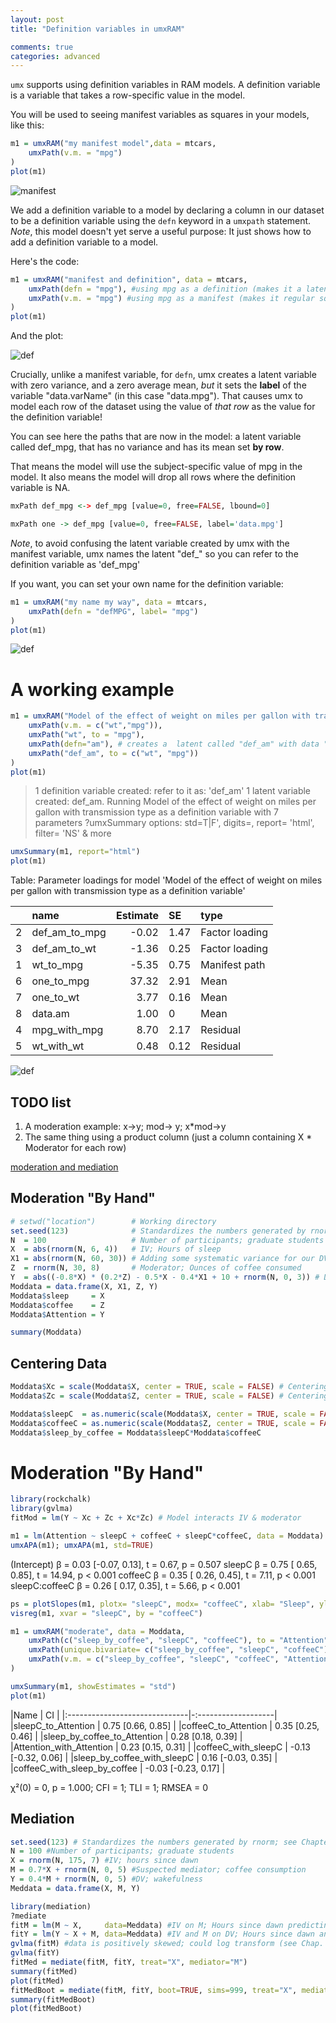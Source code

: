```yaml
---
layout: post
title: "Definition variables in umxRAM"

comments: true
categories: advanced
---
```



`umx` supports using definition variables in RAM models. A definition variable is a variable that takes a row-specific value in the model.

You will be used to seeing manifest variables as squares in your models, like this:

```R
m1 = umxRAM("my manifest model",data = mtcars,
	umxPath(v.m. = "mpg")
)
plot(m1)
```
![manifest](/media/definition_variables/manifest.png "manifest variable with variance")

We add a definition variable to a model by declaring a column in our dataset to be a definition variable using the `defn` keyword in a `umxpath` statement.
*Note*, this model doesn't yet serve a useful purpose: It just shows how to add a definition variable to a model.

Here's the code:

```R
m1 = umxRAM("manifest and definition", data = mtcars,
	umxPath(defn = "mpg"), #using mpg as a definition (makes it a latent with row-wise means)
	umxPath(v.m. = "mpg") #using mpg as a manifest (makes it regular square as expected)
)
plot(m1)
```
And the plot:

![def](/media/definition_variables/manifest_and_definition.png "Definition variable as a data.labeled latent")

Crucially, unlike a manifest variable, for `defn`, umx creates a latent variable with zero variance, and a zero average mean, *but* it sets the **label** of the variable "data.varName" (in this case "data.mpg").
That causes umx to model each row of the dataset using the value of *that row* as the value for the definition variable!

You can see here the paths that are now in the model: a latent variable called def_mpg, that has no variance and has its mean set **by row**.

That means the model will use the subject-specific value of mpg in the model. It also means the model will drop all rows where the definition variable is NA.

```R
mxPath def_mpg <-> def_mpg [value=0, free=FALSE, lbound=0]

mxPath one -> def_mpg [value=0, free=FALSE, label='data.mpg']
```

*Note*, to avoid confusing the latent variable created by umx with the manifest variable, umx names the latent "def_"
so you can refer to the definition variable as 'def_mpg'

If you want, you can set your own name for the definition variable:

```R
m1 = umxRAM("my name my way", data = mtcars,
	umxPath(defn = "defMPG", label= "mpg")
)
plot(m1)
```

![def](/media/definition_variables/named_def.png "Definition variable with an arbitrary name")

# A working example

```R
m1 = umxRAM("Model of the effect of weight on miles per gallon with transmission type as a definition variable", data = mtcars, 
	umxPath(v.m. = c("wt","mpg")),
	umxPath("wt", to = "mpg"),
	umxPath(defn="am"), # creates a  latent called "def_am" with data "data.am"
	umxPath("def_am", to = c("wt", "mpg"))
)
plot(m1)
```

> 1 definition variable created: refer to it as: 'def_am'
1 latent variable created: def_am. 
Running Model of the effect of weight on miles per gallon with transmission type as a definition variable with 7 parameters
?umxSummary options: std=T|F', digits=, report= 'html', filter= 'NS' & more

```R
umxSummary(m1, report="html")
plot(m1)
```
Table: Parameter loadings for model 'Model of the effect of weight on miles per gallon with transmission type as a definition variable'

|   |name          | Estimate|SE   |type           |
|:--|:-------------|--------:|:----|:--------------|
|2  |def_am_to_mpg |    -0.02|1.47 |Factor loading |
|3  |def_am_to_wt  |    -1.36|0.25 |Factor loading |
|1  |wt_to_mpg     |    -5.35|0.75 |Manifest path  |
|6  |one_to_mpg    |    37.32|2.91 |Mean           |
|7  |one_to_wt     |     3.77|0.16 |Mean           |
|8  |data.am       |     1.00|0    |Mean           |
|4  |mpg_with_mpg  |     8.70|2.17 |Residual       |
|5  |wt_with_wt    |     0.48|0.12 |Residual       |

![def](/media/definition_variables/wt_mpg_by_am.png "Model of the effect of weight on miles per gallon with transmission type as a definition variable")


## TODO list

1. A moderation example: x->y; mod-> y; x*mod->y
2. The same thing using a product column (just a column containing X * Moderator for each row)

[moderation and mediation](https://ademos.people.uic.edu/Chapter14.html#31_example_moderation_data)

## Moderation "By Hand"

```R
# setwd("location")        # Working directory
set.seed(123)              # Standardizes the numbers generated by rnorm; see Chapter 5
N  = 100                   # Number of participants; graduate students
X  = abs(rnorm(N, 6, 4))   # IV; Hours of sleep
X1 = abs(rnorm(N, 60, 30)) # Adding some systematic variance for our DV
Z  = rnorm(N, 30, 8)       # Moderator; Ounces of coffee consumed
Y  = abs((-0.8*X) * (0.2*Z) - 0.5*X - 0.4*X1 + 10 + rnorm(N, 0, 3)) # DV; Attention Paid
Moddata = data.frame(X, X1, Z, Y)
Moddata$sleep     = X
Moddata$coffee    = Z
Moddata$Attention = Y

summary(Moddata)
```

## Centering Data

```R
Moddata$Xc = scale(Moddata$X, center = TRUE, scale = FALSE) # Centering IV; hours of sleep
Moddata$Zc = scale(Moddata$Z, center = TRUE, scale = FALSE) # Centering moderator; coffee consumption

Moddata$sleepC  = as.numeric(scale(Moddata$X, center = TRUE, scale = FALSE)) # Centering IV; hours of sleep
Moddata$coffeeC = as.numeric(scale(Moddata$Z, center = TRUE, scale = FALSE)) # Centering moderator; coffee consumption
Moddata$sleep_by_coffee = Moddata$sleepC*Moddata$coffeeC
```

# Moderation "By Hand"

```R
library(rockchalk)
library(gvlma)
fitMod = lm(Y ~ Xc + Zc + Xc*Zc) # Model interacts IV & moderator

m1 = lm(Attention ~ sleepC + coffeeC + sleepC*coffeeC, data = Moddata) # Model interacts IV & moderator
umxAPA(m1); umxAPA(m1, std=TRUE)
```

(Intercept)    β = 0.03 [-0.07, 0.13], t =  0.67, p = 0.507
sleepC         β = 0.75 [ 0.65, 0.85], t = 14.94, p < 0.001
coffeeC        β = 0.35 [ 0.26, 0.45], t =  7.11, p < 0.001
sleepC:coffeeC β = 0.26 [ 0.17, 0.35], t =  5.66, p < 0.001

```R
ps = plotSlopes(m1, plotx= "sleepC", modx= "coffeeC", xlab= "Sleep", ylab = "Attention Paid", modxVals = "std.dev")
visreg(m1, xvar = "sleepC", by = "coffeeC")

m1 = umxRAM("moderate", data = Moddata,
	umxPath(c("sleep_by_coffee", "sleepC", "coffeeC"), to = "Attention"),
	umxPath(unique.bivariate= c("sleep_by_coffee", "sleepC", "coffeeC")),
	umxPath(v.m. = c("sleep_by_coffee", "sleepC", "coffeeC", "Attention"))
)

umxSummary(m1, showEstimates = "std")
plot(m1)
```

|Name                           | CI                  |
|:------------------------------|-:-------------------|
|sleepC_to_Attention            | 0.75 [0.66, 0.85]   |
|coffeeC_to_Attention           | 0.35 [0.25, 0.46]   |
|sleep_by_coffee_to_Attention   | 0.28 [0.18, 0.39]   |
|Attention_with_Attention       | 0.23 [0.15, 0.31]   |
|coffeeC_with_sleepC            | -0.13 [-0.32, 0.06] |
|sleep_by_coffee_with_sleepC    | 0.16 [-0.03, 0.35]  |
|coffeeC_with_sleep_by_coffee   | -0.03 [-0.23, 0.17] |

χ²(0) = 0, p = 1.000; CFI = 1; TLI = 1; RMSEA = 0


## Mediation

```R
set.seed(123) # Standardizes the numbers generated by rnorm; see Chapter 5
N = 100 #Number of participants; graduate students
X = rnorm(N, 175, 7) #IV; hours since dawn
M = 0.7*X + rnorm(N, 0, 5) #Suspected mediator; coffee consumption 
Y = 0.4*M + rnorm(N, 0, 5) #DV; wakefulness
Meddata = data.frame(X, M, Y)

library(mediation)
?mediate
fitM = lm(M ~ X,     data=Meddata) #IV on M; Hours since dawn predicting coffee consumption
fitY = lm(Y ~ X + M, data=Meddata) #IV and M on DV; Hours since dawn and coffee predicting wakefulness
gvlma(fitM) #data is positively skewed; could log transform (see Chap. 10 on assumptions)
gvlma(fitY)
fitMed = mediate(fitM, fitY, treat="X", mediator="M")
summary(fitMed)
plot(fitMed)
fitMedBoot = mediate(fitM, fitY, boot=TRUE, sims=999, treat="X", mediator="M")
summary(fitMedBoot)
plot(fitMedBoot)
```